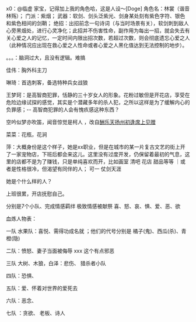 x0：@临虚 
家宝，记得加上我的角色哈，这是人设～[Doge]
角色名：林裳（谐音林殇）；
门派：紫烟；
武器：软剑、剑头泛紫光、剑身某处刻有紫色字符、银色和紫色相间的剑鞘；
绝招：出招前念一句诗词（与当时场景有关），软剑刺到敌人心旁黑烟处，进行心灵净化；此招并不伤害性命，副作用为每出一招，就会失去有关心爱之人的记忆，一定时间内限出招次数，若超过次数，则会彻底遗忘心爱之人（此种情况应出现在救心爱之人性命或者心爱之人黑化值达到无法控制的地步）。

。。。：脑洞过大，且没有逻辑。难搞



佳伟：胸外科主刀

琳琦：首选刺客，备选特种兵女战狼

王梦珂：是高智商犯罪，恬静的三十岁女人的形象。花粉过敏但是开花店，享受在危险边缘试探的感觉，其实是个潜藏多年的杀人犯，之所以这样是为了缓解内心的负罪感；-- 高智商犯罪的人会有愧疚感这种东西？

空吟似梦亦吹笛，闻音惊觉是柯人 ，改自[酬乐天扬州初逢席上见赠](https://baike.baidu.com/item/酬乐天扬州初逢席上见赠) 



菜菜：花瓶，花涧

萍：大概身份是这个样子，她是xx职业，但是在城市的某一片复古文艺的街上开了一家宠物店，下班后都会来这儿。这里没有过度开发，仍保留着最初的气息，这里的店都不是为了赚钱，只是单纯喜欢而开，比如画室 清吧 花店 甜品等等 ｜或者是性格很冷，但渴望有同伴的人； 可一
仗剑天涯

她是个什么样的人？

上班很累，开店抚慰自己。



分别是7个小队、完成情感羁绊 极致情感被献祭 喜、怒、哀、惧、爱、恶、欲 

血炼人物表：

一队 水果队：喜悦、需得功成名就 ；他们的代号分别是 橘子(鬼)、西瓜(杀)、青橙(隐)

二队：愤怒、妻子当面被侮辱     xxx 这个有点邪恶

三队 大树、木狼，白泽：悲伤、 猎杀者小队

四队：恐惧、

五队：爱、怀着对世界的爱死去

六队：恶念、

七队 ：贪欲、             老板、诗人




























